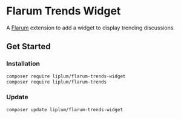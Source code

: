 # Flarum Trends Widget

A [Flarum](http://flarum.org) extension to add a widget to display trending discussions.

## Get Started

### Installation

```bash
composer require liplum/flarum-trends-widget
composer require liplum/flarum-trends
```

### Update

```sh
composer update liplum/flarum-trends-widget
```
